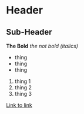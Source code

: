 
# Header

## Sub-Header

**The Bold**
*the not bold (italics)*

* thing
* thing
* thing
1. thing 1
2. thing 2
3. thing 3

[Link to link](https://almondhalo.github.io/cse15l-lab-reports/)
